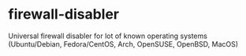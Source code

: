 # firewall-disabler
Universal firewall disabler for lot of known operating systems (Ubuntu/Debian, Fedora/CentOS, Arch, OpenSUSE, OpenBSD, MacOS)
